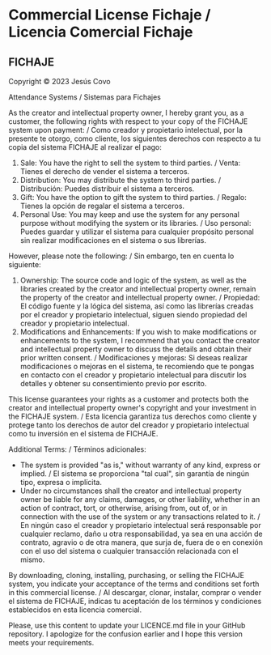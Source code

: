 # Commercial License Fichaje / Licencia Comercial Fichaje
## FICHAJE

Copyright © 2023 Jesús Covo

Attendance Systems / Sistemas para Fichajes

As the creator and intellectual property owner, I hereby grant you, as a customer, the following rights with respect to your copy of the FICHAJE system upon payment: / Como creador y propietario intelectual, por la presente te otorgo, como cliente, los siguientes derechos con respecto a tu copia del sistema FICHAJE al realizar el pago:

1. Sale: You have the right to sell the system to third parties. / Venta: Tienes el derecho de vender el sistema a terceros.
2. Distribution: You may distribute the system to third parties. / Distribución: Puedes distribuir el sistema a terceros.
3. Gift: You have the option to gift the system to third parties. / Regalo: Tienes la opción de regalar el sistema a terceros.
4. Personal Use: You may keep and use the system for any personal purpose without modifying the system or its libraries. / Uso personal: Puedes guardar y utilizar el sistema para cualquier propósito personal sin realizar modificaciones en el sistema o sus librerías.

However, please note the following: / Sin embargo, ten en cuenta lo siguiente:

1. Ownership: The source code and logic of the system, as well as the libraries created by the creator and intellectual property owner, remain the property of the creator and intellectual property owner. / Propiedad: El código fuente y la lógica del sistema, así como las librerías creadas por el creador y propietario intelectual, siguen siendo propiedad del creador y propietario intelectual.
2. Modifications and Enhancements: If you wish to make modifications or enhancements to the system, I recommend that you contact the creator and intellectual property owner to discuss the details and obtain their prior written consent. / Modificaciones y mejoras: Si deseas realizar modificaciones o mejoras en el sistema, te recomiendo que te pongas en contacto con el creador y propietario intelectual para discutir los detalles y obtener su consentimiento previo por escrito.

This license guarantees your rights as a customer and protects both the creator and intellectual property owner's copyright and your investment in the FICHAJE system. / Esta licencia garantiza tus derechos como cliente y protege tanto los derechos de autor del creador y propietario intelectual como tu inversión en el sistema de FICHAJE.

Additional Terms: / Términos adicionales:
- The system is provided "as is," without warranty of any kind, express or implied. / El sistema se proporciona "tal cual", sin garantía de ningún tipo, expresa o implícita.
- Under no circumstances shall the creator and intellectual property owner be liable for any claims, damages, or other liability, whether in an action of contract, tort, or otherwise, arising from, out of, or in connection with the use of the system or any transactions related to it. / En ningún caso el creador y propietario intelectual será responsable por cualquier reclamo, daño u otra responsabilidad, ya sea en una acción de contrato, agravio o de otra manera, que surja de, fuera de o en conexión con el uso del sistema o cualquier transacción relacionada con el mismo.

By downloading, cloning, installing, purchasing, or selling the FICHAJE system, you indicate your acceptance of the terms and conditions set forth in this commercial license. / Al descargar, clonar, instalar, comprar o vender el sistema de FICHAJE, indicas tu aceptación de los términos y condiciones establecidos en esta licencia comercial.

Please, use this content to update your LICENCE.md file in your GitHub repository. I apologize for the confusion earlier and I hope this version meets your requirements.
